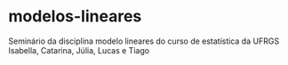 # modelos-lineares
Seminário da disciplina modelo lineares do curso de estatística da UFRGS
Isabella, Catarina, Júlia, Lucas e Tiago
